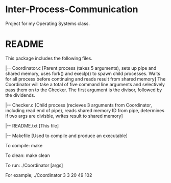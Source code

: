 # Inter-Process-Communication 
Project for my Operating Systems class.

README
======

This package includes the following files.

|-- Coordinator.c [Parent process (takes 5 arguments), sets up pipe and shared memory, uses fork() and execlp() to spawn child processes. Waits for all process before continuing and reads result from shared memory] The Coordinator will take a total of five command line arguments and selectively pass them on to the Checker. The first argument is the divisor, followed by the dividends.

|-- Checker.c [Child process (recieves 3 arguments from Coordinator, including read end of pipe), reads shared memory ID from pipe, determines if two args are divisble, writes result to shared memory]

|-- README.txt [This file]

|-- Makefile [Used to compile and produce an executable]

To compile:
    make

To clean:
    make clean
    
To run:
    ./Coordinator [args]

For example;
    ./Coordinator 3 3 20 49 102
